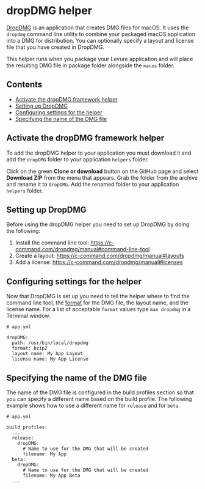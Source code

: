 # dropDMG helper

[DropDMG](https://c-command.com/dropdmg/) is an application that creates DMG files for macOS.  It uses the `dropdmg` command line utility to combine your packaged macOS application into a DMG for distribution. You can optionally specify a layout and license file that you have created in DropDMG.

This helper runs when you package your Levure application and will place the resulting DMG file in package folder alongside the `macos` folder.

## Contents

* [Activate the dropDMG framework helper](#activate-the-dropdmg-framework-helper)
* [Setting up DropDMG](#setting-up-dropdmg)
* [Configuring settings for the helper](#configuring-settings-for-the-helper)
* [Specifying the name of the DMG file](#specifying-the-name-of-the-dmg-file)

## Activate the dropDMG framework helper

To add the dropDMG helper to your application you must download it and add the `dropDMG` folder to your application `helpers` folder.

Click on the green **Clone or download** button on the GitHub page and select **Download ZIP** from the menu that appears. Grab the folder from the archive and rename it to `dropDMG`. Add the renamed folder to your application `helpers` folder.

## Setting up DropDMG

Before using the dropDMG helper you need to set up DropDMG by doing the following:

1. Install the command line tool: https://c-command.com/dropdmg/manual#command-line-tool
2. Create a layout: https://c-command.com/dropdmg/manual#layouts
3. Add a license: https://c-command.com/dropdmg/manual#licenses

## Configuring settings for the helper

Now that DropDMG is set up you need to tell the helper where to find the command line tool, the [format](https://c-command.com/dropdmg/manual#format) for the DMG file, the layout name, and the license name. For a list of acceptable `format` values type `man dropdmg` in a Terminal window.

```
# app.yml

dropDMG:
  path: /usr/bin/local/dropdmg
  format: bzip2
  layout name: My App Layout
  license name: My App License
```

## Specifying the name of the DMG file

The name of the DMG file is configured in the build profiles section so that you can specify a different name based on the build profile. The following example shows how to use a different name for `release` and for `beta`.

```
# app.yml

build profiles:
  ...
  release:
    dropDMG:
      # Name to use for the DMG that will be created
      filename: My App
  beta:
    dropDMG:
      # Name to use for the DMG that will be created
      filename: My App Beta
  ...
```
